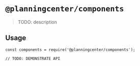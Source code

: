 # `@planningcenter/components`

> TODO: description

## Usage

```
const components = require('@planningcenter/components');

// TODO: DEMONSTRATE API
```
